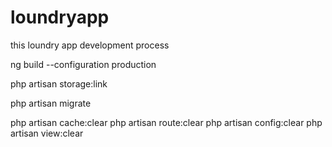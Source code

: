 # loundryapp
this loundry app development process

ng build --configuration production

php artisan storage:link

php artisan migrate

php artisan cache:clear
php artisan route:clear
php artisan config:clear
php artisan view:clear